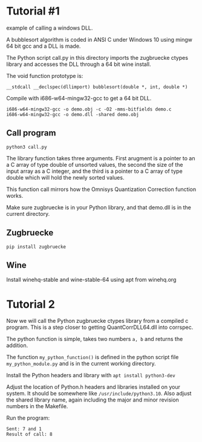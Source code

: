 # Tutorial #1
example of calling a windows DLL.

A bubblesort algorithm is coded in ANSI C under Windows 10 using mingw 64 bit gcc and a DLL is made.

The Python script call.py in this directory imports the zugbruecke ctypes library and accesses the DLL through a 64 bit wine install.

The void function prototype is:
```
__stdcall __declspec(dllimport) bubblesort(double *, int, double *)
```

Compile with i686-w64-mingw32-gcc to get a 64 bit DLL.
```
i686-w64-mingw32-gcc -o demo.obj -c -O2 -mms-bitfields demo.c
i686-w64-mingw32-gcc -o demo.dll -shared demo.obj
```

## Call program
```
python3 call.py
```

The library function takes three arguments.  First arugment is a pointer to an a C array of type double of unsorted values, the second the size of the input array as a C integer, and the third is a pointer to a C array of type double which will hold the newly sorted values.

This function call mirrors how the Omnisys Quantization Correction function works.

Make sure zugbruecke is in your Python library, and that demo.dll is in the current directory.

## Zugbruecke
```
pip install zugbruecke
```

## Wine
Install winehq-stable and wine-stable-64 using apt from winehq.org

# Tutorial 2
Now we will call the Python zugbruecke ctypes library from a compiled c program.  This is a step closer to getting QuantCorrDLL64.dll into corrspec.

The python function is simple, takes two numbers ```a, b``` and returns the addition.

The function ```my_python_function()``` is defined in the python script file ```my_python_module.py``` and is in the current working directory.

Install the Python headers and library with ```apt install python3-dev```

Adjust the location of Python.h headers and libraries installed on your system.  It should be somewhere like ```/usr/include/python3.10```.  Also adjust the shared library name, again including the major and minor revision numbers in the Makefile.

Run the program: 
```./prog
Sent: 7 and 1
Result of call: 8
```

